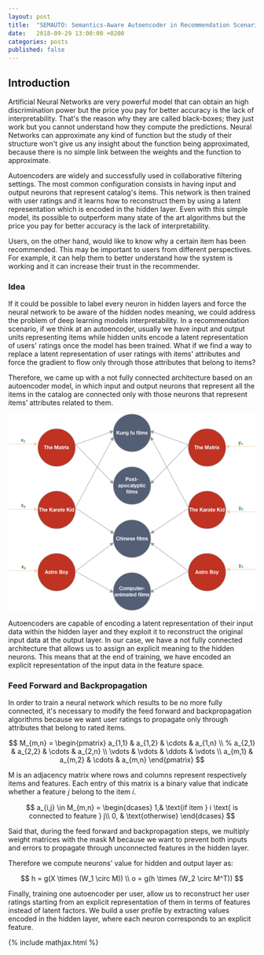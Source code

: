 ```yaml
---
layout: post
title:  "SEMAUTO: Semantics-Aware Autoencoder in Recommendation Scenario"
date:   2018-09-29 13:00:00 +0200
categories: posts
published: false
---
```


## Introduction

Artificial Neural Networks are very powerful model that can obtain an high discrimination power but the price you pay for better accuracy is the lack of interpretability. That's the reason why they are called black-boxes; they just work but you cannot understand how they compute the predictions. Neural Networks can approximate any kind of function but the study of their structure won't give us any insight about the function being approximated, because there is no simple link between the weights and the function to approximate.

Autoencoders are widely and successfully used in collaborative filtering settings. The most common configuration consists in having input and output neurons that represent catalog's items. This network is then trained with user ratings and it learns how to reconstruct them by using a latent representation which is encoded in the hidden layer. Even with this simple model, its possible to outperform many state of the art algorithms but the price you pay for better accuracy is the lack of interpretability.

Users, on the other hand, would like to know why a certain item has been recommended. This may be important to users from different perspectives. For example, it can help them to better understand how the system is working and it can increase their trust in the recommender.

### Idea

If it could be possible to label every neuron in hidden layers and force the neural network to be aware of the hidden nodes meaning, we could address the problem of deep learning models interpretability. In a recommendation scenario, if we think at an autoencoder, usually we have input and output units representing items while hidden units encode a latent representation of users' ratings once the model has been trained. What if we find a way to replace a latent representation of user ratings with items' attributes and force the gradient to flow only through those attributes that belong to items?

Therefore, we came up with a not fully connected architecture based on an autoencoder model, in which input and output neurons that represent all the items in the catalog are connected only with those neurons that represent items’ attributes related to them.

![SEMAUTO](/assets/2018-09-29/semauto.png)

Autoencoders are capable of encoding a latent representation of their input data within the hidden layer and they exploit it to reconstruct the original input data at the output layer. In our case, we have a not fully connected architecture that allows us to assign an explicit meaning to the hidden neurons. This means that at the end of training, we have encoded an explicit representation of the input data in the feature space.

### Feed Forward and Backpropagation

In order to train a neural network which results to be no more fully connected, it's necessary to modify the feed forward and backpropagation algorithms because we want user ratings to propagate only through attributes that belong to rated items.

$$
M_{m,n} = \begin{pmatrix}
a_{1,1} & a_{1,2} & \cdots & a_{1,n} \\
%	a_{2,1} & a_{2,2} & \cdots & a_{2,n} \\
\vdots  & \vdots  & \ddots & \vdots  \\
a_{m,1} & a_{m,2} & \cdots & a_{m,n} 
\end{pmatrix}
$$

M is an adjacency matrix where rows and columns represent respectively items and features. Each entry of this matrix is a binary value that indicate whether a feature 𝑗 belong to the item 𝑖.

$$
a_{i,j} \in M_{m,n} = 
\begin{dcases}
1,& \text{if  item } i  \text{ is connected to feature } j\\
0,              & \text{otherwise}
\end{dcases}
$$

Said that, during the feed forward and backpropagation steps, we multiply weight matrices with the mask M because we want to prevent both inputs and errors to propagate through unconnected features in the hidden layer.

Therefore we compute neurons' value for hidden and output layer as:

$$
h =  g(X \times (W_1 \circ M))
\\
o = g(h \times (W_2 \circ M^T))
$$

Finally, training one autoencoder per user, allow us to reconstruct her user ratings starting from an explicit representation of them in terms of features instead of latent factors. We build a user profile by extracting values encoded in the hidden layer, where each neuron corresponds to an explicit feature.

{% include mathjax.html %}

